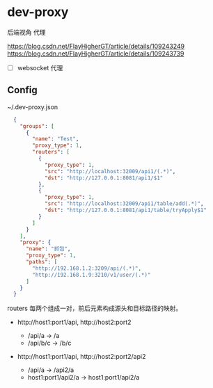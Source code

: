# dev-proxy
后端视角 代理

https://blog.csdn.net/FlayHigherGT/article/details/109243249  
https://blog.csdn.net/FlayHigherGT/article/details/109243739  

- [ ] websocket 代理

## Config 

~/.dev-proxy.json

```json
  {
    "groups": [
      {
        "name": "Test",
        "proxy_type": 1,
        "routers": [
          {
            "proxy_type": 1,
            "src": "http://localhost:32009/api1/(.*)",
            "dst": "http://127.0.0.1:8081/api1/$1"
          },
          {
            "proxy_type": 1,
            "src": "http://localhost:32009/api1/table/add(.*)",
            "dst": "http://127.0.0.1:8081/api1/table/tryApply$1"
          }
        ]
      }
    ],
    "proxy": {
      "name": "抓包",
      "proxy_type": 1,
      "paths": [
        "http://192.168.1.2:3209/api/(.*)",
        "http://192.168.1.9:3210/v1/user/(.*)"
      ]
    }
  }

```

routers 每两个组成一对，前后元素构成源头和目标路径的映射。

- http://host1:port1/api, http://host2:port2
  - /api/a -> /a 
  - /api/b/c -> /b/c

- http://host1:port1/api, http://host2:port2/api2
  - /api/a -> /api2/a
  - host1:port1/api2/a -> host1:port1/api2/a

